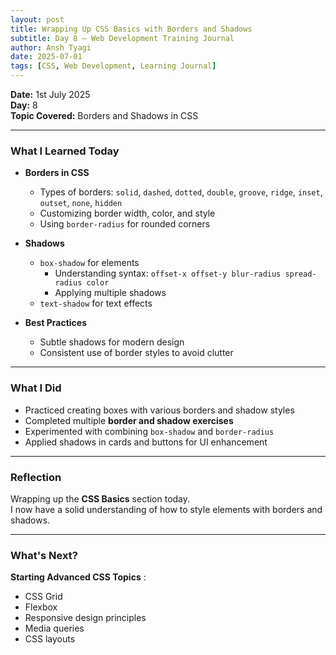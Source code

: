 ```yaml
---
layout: post
title: Wrapping Up CSS Basics with Borders and Shadows
subtitle: Day 8 – Web Development Training Journal
author: Ansh Tyagi
date: 2025-07-01
tags: [CSS, Web Development, Learning Journal]
---
```


**Date:** 1st July 2025  
**Day:** 8  
**Topic Covered:** Borders and Shadows in CSS

---

### What I Learned Today

- **Borders in CSS**

  - Types of borders: `solid`, `dashed`, `dotted`, `double`, `groove`, `ridge`, `inset`, `outset`, `none`, `hidden`
  - Customizing border width, color, and style
  - Using `border-radius` for rounded corners

- **Shadows**

  - `box-shadow` for elements
    - Understanding syntax: `offset-x offset-y blur-radius spread-radius color`
    - Applying multiple shadows
  - `text-shadow` for text effects

- **Best Practices**
  - Subtle shadows for modern design
  - Consistent use of border styles to avoid clutter

---

### What I Did

- Practiced creating boxes with various borders and shadow styles
- Completed multiple **border and shadow exercises**
- Experimented with combining `box-shadow` and `border-radius`
- Applied shadows in cards and buttons for UI enhancement

---

### Reflection

Wrapping up the **CSS Basics** section today.  
I now have a solid understanding of how to style elements with borders and shadows.

---

### What's Next?

**Starting Advanced CSS Topics** :

- CSS Grid
- Flexbox
- Responsive design principles
- Media queries
- CSS layouts
